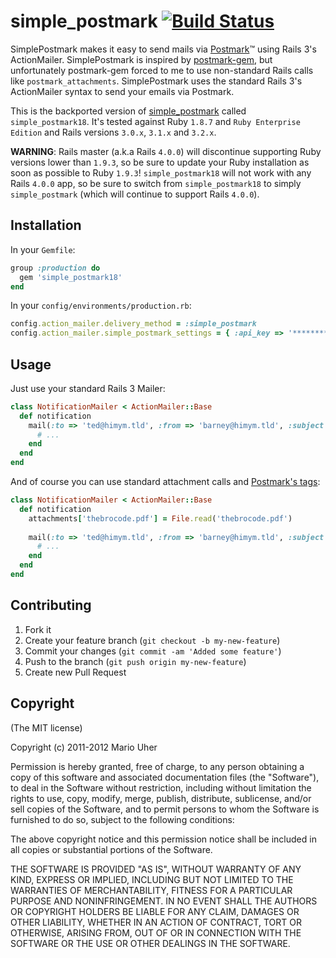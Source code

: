 # simple_postmark [![Build Status](https://secure.travis-ci.org/haihappen/simple_postmark.png?branch=ruby18)](http://travis-ci.org/haihappen/simple_postmark?branch=ruby18)

SimplePostmark makes it easy to send mails via [Postmark](http://postmarkapp.com)™ using Rails 3's ActionMailer.
SimplePostmark is inspired by [postmark-gem](https://github.com/wildbit/postmark-gem), but unfortunately postmark-gem forced to me to use non-standard Rails calls like `postmark_attachments`. SimplePostmark uses the standard Rails 3's ActionMailer syntax to send your emails via Postmark.

This is the backported version of [simple_postmark](https://github.com/haihappen/simple_postmark) called `simple_postmark18`. It's tested against Ruby `1.8.7` and `Ruby Enterprise Edition` and Rails versions `3.0.x`, `3.1.x` and `3.2.x`.

**WARNING**: Rails master (a.k.a Rails `4.0.0`) will discontinue supporting Ruby versions lower than `1.9.3`, so be sure to update your Ruby installation as soon as possible to Ruby `1.9.3`! `simple_postmark18` will not work with any Rails `4.0.0` app, so be sure to switch from `simple_postmark18` to simply `simple_postmark` (which will continue to support Rails `4.0.0`).

## Installation

In your `Gemfile`:

```ruby
group :production do
  gem 'simple_postmark18'
end
```

In your `config/environments/production.rb`:

```ruby
config.action_mailer.delivery_method = :simple_postmark
config.action_mailer.simple_postmark_settings = { :api_key => '********-****-****-****-************' }
```

## Usage

Just use your standard Rails 3 Mailer:

```ruby
class NotificationMailer < ActionMailer::Base
  def notification
    mail(:to => 'ted@himym.tld', :from => 'barney@himym.tld', :subject => "I'm your bro!") do
      # ...
    end
  end
end
```

And of course you can use standard attachment calls and [Postmark's tags](http://developer.postmarkapp.com/developer-build.html#message-format):

```ruby
class NotificationMailer < ActionMailer::Base
  def notification
    attachments['thebrocode.pdf'] = File.read('thebrocode.pdf')
  
    mail(:to => 'ted@himym.tld', :from => 'barney@himym.tld', :subject => "I'm your bro!", :tag => 'with-attachment') do
      # ...
    end
  end
end
```

## Contributing

1. Fork it
2. Create your feature branch (`git checkout -b my-new-feature`)
3. Commit your changes (`git commit -am 'Added some feature'`)
4. Push to the branch (`git push origin my-new-feature`)
5. Create new Pull Request

## Copyright

(The MIT license)

Copyright (c) 2011-2012 Mario Uher

Permission is hereby granted, free of charge, to any person obtaining
a copy of this software and associated documentation files (the
"Software"), to deal in the Software without restriction, including
without limitation the rights to use, copy, modify, merge, publish,
distribute, sublicense, and/or sell copies of the Software, and to
permit persons to whom the Software is furnished to do so, subject to
the following conditions:

The above copyright notice and this permission notice shall be
included in all copies or substantial portions of the Software.

THE SOFTWARE IS PROVIDED "AS IS", WITHOUT WARRANTY OF ANY KIND,
EXPRESS OR IMPLIED, INCLUDING BUT NOT LIMITED TO THE WARRANTIES OF
MERCHANTABILITY, FITNESS FOR A PARTICULAR PURPOSE AND
NONINFRINGEMENT. IN NO EVENT SHALL THE AUTHORS OR COPYRIGHT HOLDERS BE
LIABLE FOR ANY CLAIM, DAMAGES OR OTHER LIABILITY, WHETHER IN AN ACTION
OF CONTRACT, TORT OR OTHERWISE, ARISING FROM, OUT OF OR IN CONNECTION
WITH THE SOFTWARE OR THE USE OR OTHER DEALINGS IN THE SOFTWARE.